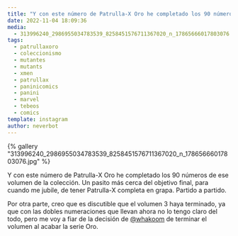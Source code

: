 ```yaml
---
title: "Y con este número de Patrulla-X Oro he completado los 90 números de ese volumen de la colección"
date: 2022-11-04 18:09:36
media: 
  - 313996240_2986955034783539_8258451576711367020_n_17865666017803076.jpg
tags: 
  - patrullaxoro
  - coleccionismo
  - mutantes
  - mutants
  - xmen
  - patrullax
  - paninicomics
  - panini
  - marvel
  - tebeos
  - comics
template: instagram
author: neverbot
---
```


{% gallery "313996240_2986955034783539_8258451576711367020_n_17865666017803076.jpg" %}

Y con este número de Patrulla-X Oro he completado los 90 números de ese volumen de la colección. Un pasito más cerca del objetivo final, para cuando me jubile, de tener Patrulla-X completa en grapa. Partido a partido.

Por otra parte, creo que es discutible que el volumen 3 haya terminado, ya que con las dobles numeraciones que llevan ahora no lo tengo claro del todo, pero me voy a fiar de la decisión de [@whakoom](https://instagram.com/whakoom) de terminar el volumen al acabar la serie Oro.
